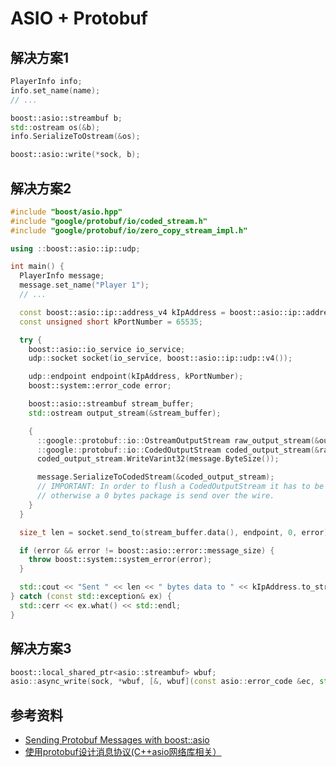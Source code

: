 # ASIO + Protobuf

## 解决方案1

```c++
PlayerInfo info;
info.set_name(name);
// ...

boost::asio::streambuf b;
std::ostream os(&b);
info.SerializeToOstream(&os);

boost::asio::write(*sock, b);
```


## 解决方案2

```c++
#include "boost/asio.hpp"
#include "google/protobuf/io/coded_stream.h"
#include "google/protobuf/io/zero_copy_stream_impl.h"

using ::boost::asio::ip::udp;

int main() {
  PlayerInfo message;
  message.set_name("Player 1");
  // ...

  const boost::asio::ip::address_v4 kIpAddress = boost::asio::ip::address_v4::loopback();
  const unsigned short kPortNumber = 65535;

  try {
    boost::asio::io_service io_service;
    udp::socket socket(io_service, boost::asio::ip::udp::v4());

    udp::endpoint endpoint(kIpAddress, kPortNumber);
    boost::system::error_code error;

    boost::asio::streambuf stream_buffer;
    std::ostream output_stream(&stream_buffer);

    {
      ::google::protobuf::io::OstreamOutputStream raw_output_stream(&output_stream);
      ::google::protobuf::io::CodedOutputStream coded_output_stream(&raw_output_stream);
      coded_output_stream.WriteVarint32(message.ByteSize());

      message.SerializeToCodedStream(&coded_output_stream);
      // IMPORTANT: In order to flush a CodedOutputStream it has to be deleted,
      // otherwise a 0 bytes package is send over the wire.
    }
  }

  size_t len = socket.send_to(stream_buffer.data(), endpoint, 0, error);

  if (error && error != boost::asio::error::message_size) {
    throw boost::system::system_error(error);
  }

  std::cout << "Sent " << len << " bytes data to " << kIpAddress.to_string() << "." << std::endl;
} catch (const std::exception& ex) {
  std::cerr << ex.what() << std::endl;
}
```

## 解决方案3

```c++
boost::local_shared_ptr<asio::streambuf> wbuf;
asio::async_write(sock, *wbuf, [&, wbuf](const asio::error_code &ec, std::size_t len){});
```

## 参考资料

* [Sending Protobuf Messages with boost::asio](https://stackoverflow.com/questions/4810026/sending-protobuf-messages-with-boostasio)
* [使用protobuf设计消息协议(C++asio网络库相关）](https://blog.csdn.net/qq_39885372/article/details/104082698)
